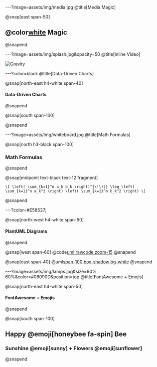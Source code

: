 ---?image=assets/img/media.jpg
@title[Media Magic]

@snap[east span-50]
## @color[white](Media) Magic
@snapend

---?image=assets/img/splash.jpg&opacity=50
@title[Inline Video]

![Gravity](https://player.vimeo.com/video/125471012)

---?color=black
@title[Data-Driven Charts]

@snap[north-east h4-white span-40]
#### Data-Driven Charts
@snapend

@snap[south span-100]

<canvas data-chart="line">
<!--
{
 "data": {
  "labels": ["January"," February"," March"," April"," May"," June"," July"],
  "datasets": [
   {
    "data":[65,59,80,81,56,55,40],
    "label":"Ruby Jobs","backgroundColor":"rgba(20,220,220,.8)"
   },
   {
    "data":[28,48,40,19,86,27,90],
    "label":"Elixir Jobs","backgroundColor":"rgba(220,120,120,.8)"
   }
  ]
 },
 "options": { "responsive": "true" }
}
-->
</canvas>

@snapend

---?image=assets/img/whiteboard.jpg
@title[Math Formulas]

@snap[north h3-black span-100]
### Math Formulas
@snapend

@snap[midpoint text-black text-12 fragment]

`\[
\left( \sum_{k=1}^n a_k b_k \right)^{\!\!2} \leq
 \left( \sum_{k=1}^n a_k^2 \right) \left( \sum_{k=1}^n b_k^2 \right)
\]`

@snapend

---?color=#E58537;

@snap[north-west h4-white span-50]
#### PlantUML Diagrams
@snapend

@snap[west span-60]
@code[uml rawcode zoom-15](src/uml/sequence.puml)
@snapend

@snap[east span-40]
@uml[span-100 box-shadow bg-white](src/uml/sequence.puml)
@snapend

---?image=assets/img/lamps.jpg&size=90% 60%&color=#08090D&position=top
@title[FontAwesome + Emojis]

@snap[north-east h4-white span-50]
#### FontAwesome + Emojis
@snapend

@snap[south span-100]
## Happy @emoji[honeybee fa-spin] Bee
### Sunshine @emoji[sunny] + Flowers @emoji[sunflower]
@snapend

